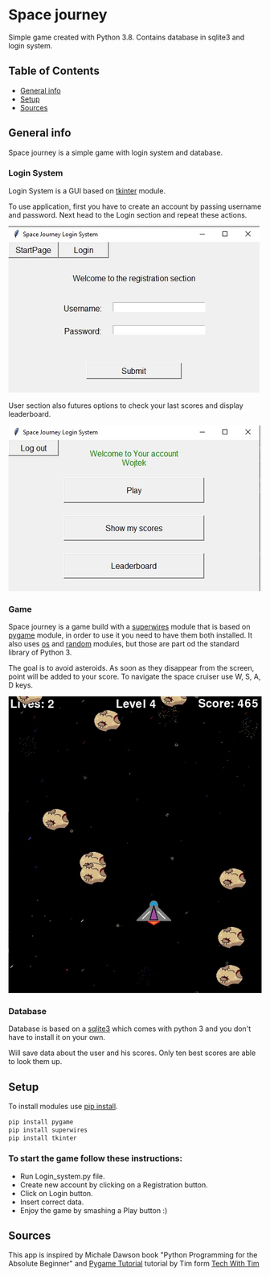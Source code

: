 # Space journey
Simple game created with Python 3.8. Contains database in sqlite3 and login system.


## Table of Contents
* [General info](#general-info)
* [Setup](#setup)
* [Sources](#sources)


## General info
Space journey is a simple game with login system and database. 

### Login System
Login System is a GUI based on [tkinter](https://docs.python.org/3.8/library/tkinter.html) module.

To use application, first you have to create an account by passing username and password.
Next head to the Login section and repeat these actions.

![Login screen](readme_images/login_screen.jpg)

User section also futures options to check your last scores and display leaderboard.

![User_section](readme_images/user_screen.jpg)

### Game
Space journey is a game build with a [superwires](https://pypi.org/project/SuperWires/) 
module that is based on [pygame](https://www.pygame.org/news) module, in order to use it you 
need to have them both installed. It also uses [os](https://docs.python.org/3.8/library/os.html)
 and [random](https://docs.python.org/3.8/library/random.html) modules, but those are part od the standard library of Python 3.

The goal is to avoid asteroids. As soon as they disappear from the screen, point will be added to your score.
To navigate the space cruiser use W, S, A, D keys.

![Game_screen](readme_images/gameplay.jpg)

### Database
Database is based on a [sqlite3](https://docs.python.org/3.8/library/sqlite3.html) which 
comes with python 3 and you don't have to install it on your own.

Will save data about the user and his scores. Only ten best scores are able to look them up.


## Setup

To install modules use [pip install](https://pip.pypa.io/en/stable/reference/pip_install/).
```
pip install pygame
pip install superwires
pip install tkinter
```

### To start the game follow these instructions:
- Run Login_system.py file.
- Create new account by clicking on a Registration button.
- Click on Login button.
- Insert correct data.
- Enjoy the game by smashing a Play button :)

## Sources

This app is inspired by Michale Dawson book "Python Programming for the Absolute Beginner" 
and [Pygame Tutorial](https://www.youtube.com/watch?v=Q-__8Xw9KTM&t) tutorial by Tim form 
[Tech With Tim](https://www.youtube.com/channel/UC4JX40jDee_tINbkjycV4Sg)


